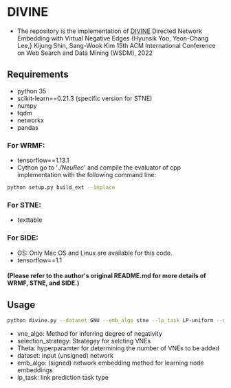 # DIVINE
- The repository is the implementation of [DIVINE]()
Directed Network Embedding with Virtual Negative Edges
{Hyunsik Yoo, Yeon-Chang Lee,} Kijung Shin, Sang-Wook Kim
15th ACM International Conference on Web Search and Data Mining (WSDM), 2022

## Requirements
- python 35
- scikit-learn==0.21.3 (specific version for STNE)
- numpy
- tqdm
- networkx
- pandas

### For WRMF:
- tensorflow==1.13.1
- Cython
go to '*./NeuRec*' and compile the evaluator of cpp implementation with the following command line:
```bash
python setup.py build_ext --inplace
```

### For STNE:
- texttable

### For SIDE:
- OS: Only Mac OS and Linux are available for this code.
- tensorflow==1.1

#### (Please refer to the author's original README.md for more details of WRMF, STNE, and SIDE.)

## Usage

```bash
python divine.py --dataset GNU --emb_algo stne --lp_task LP-uniform --num_embed 128 --vne_algo wrmf --theta 0.5 --selection_strategy local
```
- vne_algo: Method for inferring degree of negativity
- selection_strategy: Strategey for selcting VNEs
- Theta: hyperparamter for determining the number of VNEs to be added
- dataset: input (unsigned) network
- emb_algo: (signed) network embedding method for learning node embeddings
- lp_task: link prediction task type